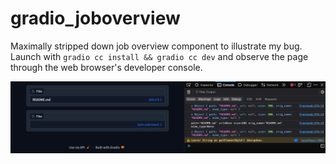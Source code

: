 
# gradio_joboverview
Maximally stripped down job overview component to illustrate my bug.
Launch with `gradio cc install && gradio cc dev` and observe the page through the web browser's developer console.

![screenshot image](screenshot.png)